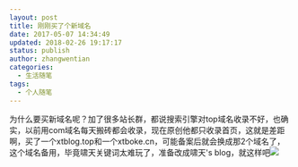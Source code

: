 ```yaml
---
layout: post
title: 刚刚买了个新域名
date: 2017-05-07 14:34:49
updated: 2018-02-26 19:17:17
status: publish
author: zhangwentian
categories: 
  - 生活随笔
tags: 
  - 个人随笔
---
```



为什么要买新域名呢？加了很多站长群，都说搜索引擎对top域名收录不好，也确实，以前用com域名每天搬砖都会收录，现在原创他都只收录首页，这就是差距啊，买了一个xtblog.top和一个xtboke.cn，可能备案后就会换成那2个域名了，这个域名备用，毕竟啸天关键词太难玩了，准备改成啸天's blog，就这样吧![](https://xtboke.cn/usr/uploads/sina/5cd2cc376695e.jpg)